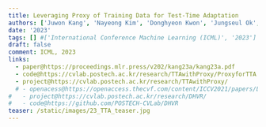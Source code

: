 ```yaml
---
title: Leveraging Proxy of Training Data for Test-Time Adaptation
authors: ['Juwon Kang', 'Nayeong Kim', 'Donghyeon Kwon', 'Jungseul Ok', 'Suha Kwak']
date: '2023'
tags: [] #['International Conference Machine Learning (ICML)', '2023']
draft: false
comment: ICML, 2023
links:
  - paper@https://proceedings.mlr.press/v202/kang23a/kang23a.pdf
  - code@https://cvlab.postech.ac.kr/research/TTAwithProxy/ProxyforTTA.zip
  - project@https://cvlab.postech.ac.kr/research/TTAwithProxy/
  # - openacess@https://openaccess.thecvf.com/content/ICCV2021/papers/Lee_Deep_Hough_Voting_for_Robust_Global_Registration_ICCV_2021_paper.pdf
#   - project@https://cvlab.postech.ac.kr/research/DHVR/
#   - code@https://github.com/POSTECH-CVLab/DHVR
teaser: /static/images/23_TTA_teaser.jpg
---
```

